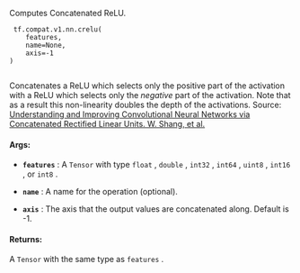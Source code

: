Computes Concatenated ReLU.



```
 tf.compat.v1.nn.crelu(
    features,
    name=None,
    axis=-1
)
 
```

Concatenates a ReLU which selects only the positive part of the activation
with a ReLU which selects only the <em>negative</em> part of the activation.
Note that as a result this non-linearity doubles the depth of the activations.
Source: <a href="https://arxiv.org/abs/1603.05201">Understanding and Improving Convolutional Neural Networks via
Concatenated Rectified Linear Units. W. Shang, et
al.</a>



#### Args:

- **`features`** : A  `Tensor`  with type  `float` ,  `double` ,  `int32` ,  `int64` ,  `uint8` ,
 `int16` , or  `int8` .

- **`name`** : A name for the operation (optional).

- **`axis`** : The axis that the output values are concatenated along. Default is -1.



#### Returns:
A  `Tensor`  with the same type as  `features` .

